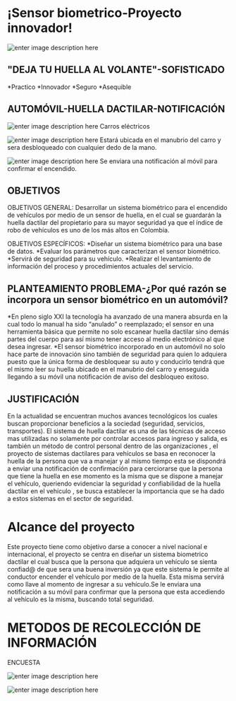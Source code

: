 # ¡Sensor biometrico-Proyecto innovador!

![enter image description here](https://lh3.googleusercontent.com/88_tGb_l0X7ns5ebscYsrBuMFOE6PLtWjLzJ8LkByI2-4M8jmmR_vuF8dmptG_OYOmnW4sndhoc)




## "DEJA TU HUELLA AL VOLANTE"-SOFISTICADO

*Practico
*Innovador
*Seguro
*Asequible

## AUTOMÓVIL-HUELLA DACTILAR-NOTIFICACIÓN
![enter image description here](https://lh3.googleusercontent.com/bjhp4xe9UGj2BMG4CVVnW4RG6GCpDRUAV8hnEVkdDquQ2vdhqZmXmLvLX-vWt53xfIyrNiAvL54)
Carros eléctricos

![enter image description here](https://lh3.googleusercontent.com/Q5DAeUoyzmEs-6eJz0kHgUaXNVkzdchSyOcOwoF_-C3xR2M2WQKm2Ajt11SQc_5fI68TZb1Dx5w)
Estará ubicada en el manubrio del carro y sera desbloqueado con cualquier dedo de la mano.

![enter image description here](https://lh3.googleusercontent.com/fXFavgAmTPC2Je90aXtBIwwCRYWQfSBTvE-mNmEbf50YWd6IaigcSoLALDksrZLOG087P2WUhbk)
Se enviara una notificación al móvil para confirmar el encendido.

## OBJETIVOS

OBJETIVOS GENERAL: Desarrollar un sistema biométrico para el encendido de vehículos por medio de un sensor de huella, en el cual se guardarán la huella dactilar del propietario para su mayor seguridad ya que el índice de robo de vehículos es uno de los más altos en Colombia.

OBJETIVOS ESPECÍFICOS: 
*Diseñar un sistema biométrico para una base de datos.
*Evaluar los parámetros que caracterizan el sensor biométrico.
*Servirá de seguridad para su vehículo.
*Realizar el levantamiento de información del proceso y procedimientos actuales del servicio.

## PLANTEAMIENTO PROBLEMA-¿Por qué razón se incorpora un sensor biométrico en un automóvil?

*En pleno siglo XXI la tecnología ha avanzado de una manera absurda en la cual todo lo manual ha sido “anulado” o reemplazado; el sensor en una herramienta básica que permite no solo escanear huella dactilar sino demás partes del cuerpo para así mismo tener acceso al medio electrónico al que desea ingresar.
*El sensor biométrico incorporado en un automóvil no solo hace parte de innovación sino también de seguridad para quien lo adquiera puesto que la única forma de desbloquear su auto y conducirlo tendrá que el mismo leer su huella ubicado en el manubrio del carro y  enseguida llegando a su móvil una notificación de aviso del desbloqueo exitoso.

## JUSTIFICACIÓN

En la actualidad se encuentran muchos avances tecnológicos los cuales buscan proporcionar beneficios a la sociedad (seguridad, servicios, transportes). El sistema de huella dactilar es una de las técnicas de acceso mas utilizadas no solamente por controlar accesos para ingreso y salida, es también un método de control personal dentro de las organizaciones , el proyecto de sistemas dactilares para vehículos se basa en reconocer la huella de la persona que va a manejar y al mismo tiempo esta se dispondrá a enviar una notificación de confirmación para cerciorarse que la persona que tiene la huella en ese momento es la misma que se dispone a manejar el vehículo, queriendo evidenciar la seguridad y confiabilidad de la huella dactilar en el vehículo , se busca establecer la importancia que se ha dado a estos sistemas en el sector de seguridad.


# Alcance del proyecto

Este proyecto tiene como objetivo darse a conocer a nivel nacional e internacional, el proyecto se centra en diseñar un sistema biometrico dactilar el cual busca que la persona que adquiera un vehículo se sienta confiad@ de que sera una buena inversión ya que este sistema le permite al conductor encender el vehículo por medio de la huella. Esta misma servirá como llave al momento de ingresar a su vehículo.Se le enviara una notificación a su móvil para confirmar que la persona que esta accediendo al vehículo es la misma, buscando total seguridad.

# METODOS DE RECOLECCIÓN DE INFORMACIÓN 
   ENCUESTA
  
  ![enter image description here](https://lh3.googleusercontent.com/U68Nz8JUd-LcVo-o7IfB7nAlQH_PhELONkGYgdccb_xFzB3G4PZUOQv5pUzVBJQ9B4ClX3Tzg-I) 
  
  ![enter image description here](https://lh3.googleusercontent.com/Jj2R4ngpRAUhj7nGCWjD5RIPBoiFd6NiVxmzhF9unADnkB2jLP_POBH02Knlu5UcnUk1Kv0QYsY)
  
  

   

